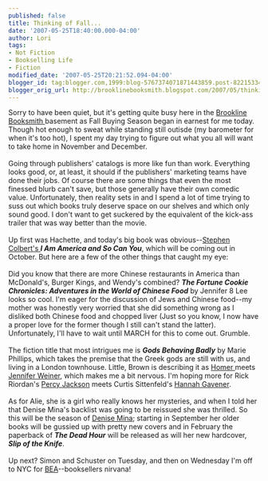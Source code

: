 ```yaml
---
published: false
title: Thinking of Fall...
date: '2007-05-25T18:40:00.000-04:00'
author: Lori
tags:
- Not Fiction
- Bookselling Life
- Fiction
modified_date: '2007-05-25T20:21:52.094-04:00'
blogger_id: tag:blogger.com,1999:blog-5767374071871443859.post-8221533429577281722
blogger_orig_url: http://brooklinebooksmith.blogspot.com/2007/05/thinking-of-fall.html
---
```


Sorry to have been quiet, but it's getting quite busy here in the <a href="http://brooklinebooksmith.com/">Brookline Booksmith </a>basement as Fall Buying Season began in earnest for me today. Though hot enough to sweat while standing still outisde (my barometer for when it's too hot), I spent my day trying to figure out what you all will want to take home in November and December.<br /><br />Going through publishers' catalogs is more like fun than work. Everything looks good, or, at least, it should if the publishers' marketing teams have done their jobs. Of course there are some things that even the most finessed blurb can't save, but those generally have their own comedic value. Unfortunately, then reality sets in and I spend a lot of time trying to suss out which books truly deserve space on our shelves and which only sound good. I don't want to get suckered by the equivalent of the kick-ass trailer that was way better than the movie.<br /><br />Up first was Hachette, and today's big book was obvious--<a href="http://www.comedycentral.com/shows/the_colbert_report/index.jhtml">Stephen Colbert's </a><em><strong>I Am America and So Can You</strong></em>, which will be coming out in October. But here are a few of the other things that caught my eye:<br /><br />Did you know that there are more Chinese restaurants in America than McDonald's, Burger Kings, and Wendy's combined? <em><strong>The Fortune Cookie Chronicles: Adventures in the World of Chinese Food</strong></em> by Jennifer 8 Lee looks so cool. I'm eager for the discussion of Jews and Chinese food--my mother was honestly very worried that she did something wrong as I disliked both Chinese food and chopped liver (Just so you know, I now have a proper love for the former though I still can't stand the latter). Unfortunately, I'll have to wait until MARCH for this to come out. Grumble.<br /><br />The fiction title that most intrigues me is <em><strong>Gods Behaving Badly</strong></em> by Marie Phillips, which takes the premise that the Greek gods are still with us, and living in a London townhouse. Little, Brown is describing it as <a href="http://brookline.booksense.com/NASApp/store/Product?s=showproduct&isbn=9780140268867">Homer </a>meets <a href="http://brookline.booksense.com/NASApp/store/Product?s=showproduct&amp;isbn=9780743298056">Jennifer Weiner</a>, which makes me a bit nervous. I'm hoping more for Rick Riordan's <a href="http://brookline.booksense.com/NASApp/store/Product?s=showproduct&isbn=9780786838653">Percy Jackson</a> meets Curtis Sittenfeld's <a href="http://brookline.booksense.com/NASApp/store/Product?s=showproduct&amp;isbn=9780812975390">Hannah Gavener</a>.   <br /><br />As for Alie, she is a girl who really knows her mysteries, and when I told her that Denise Mina's backlist was going to be reissued she was thrilled. So this will be the season of <a href="http://www.denisemina.co.uk/">Denise Mina</a>; starting in September her older books will be gussied up with pretty new covers and in February the paperback of <em><strong>The Dead Hour</strong></em> will be released as will her new hardcover, <em><strong>Slip of the Knife</strong></em>.  <br /><br />Up next? Simon and Schuster on Tuesday, and then on Wednesday I'm off to NYC for <a href="http://www.bookexpoamerica.com/App/homepage.cfm?moduleid=42&appname=288">BEA</a>--booksellers nirvana!